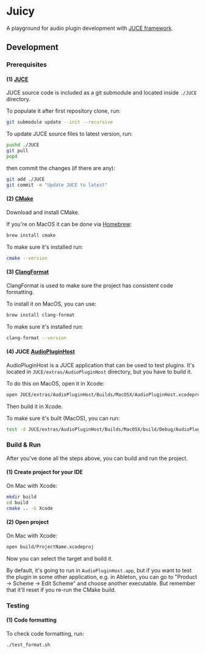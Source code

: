 # Juicy

A playground for audio plugin development with [JUCE framework](https://juce.com/).

## Development

### Prerequisites

#### (1) [JUCE](https://github.com/juce-framework/JUCE/)

JUCE source code is included as a git submodule and located inside `./JUCE` directory.

To populate it after first repository clone, run:

```sh
git submodule update --init --recursive
```

To update JUCE source files to latest version, run:

```sh
pushd ./JUCE
git pull
popd
```

then commit the changes (if there are any):

```sh
git add ./JUCE
git commit -m "Update JUCE to latest"
```

#### (2) [CMake](https://cmake.org/download/)

Download and install CMake.

If you're on MacOS it can be done via [Homebrew](https://brew.sh/):

```sh
brew install cmake
```

To make sure it's installed run:

```sh
cmake --version
```

#### (3) [ClangFormat](https://clang.llvm.org/docs/ClangFormat.html)

ClangFormat is used to make sure the project has consistent code formatting.

To install it on MacOS, you can use:

```sh
brew install clang-format
```

To make sure it's installed run:

```sh
clang-format --version
```

#### (4) JUCE [AudioPluginHost](https://github.com/juce-framework/JUCE/tree/master/extras/AudioPluginHost)

AudioPluginHost is a JUCE application that can be used to test plugins.
It's located in `JUCE/extras/AudioPluginHost` directory, but you have to build it.

To do this on MacOS, open it in Xcode:

```sh
open JUCE/extras/AudioPluginHost/Builds/MacOSX/AudioPluginHost.xcodeproj
```

Then build it in Xcode.

To make sure it's built (MacOS), you can run:

```sh
test -d JUCE/extras/AudioPluginHost/Builds/MacOSX/build/Debug/AudioPluginHost.app && echo "+"
```

### Build & Run

After you've done all the steps above, you can build and run the project.

#### (1) Create project for your IDE

On Mac with Xcode:

```sh
mkdir build
cd build
cmake .. -G Xcode
```

#### (2) Open project

On Mac with Xcode:

```sh
open build/ProjectName.xcodeproj
```

Now you can select the target and build it. 

By default, it's going to run in `AudioPluginHost.app`, but if you want to test the plugin in some other application, e.g. in Ableton, you can go to "Product -> Scheme -> Edit Scheme" and choose another executable. But remember that it'll reset if you re-run the CMake build.

### Testing

#### (1) Code formatting

To check code formatting, run:

```sh
./test_format.sh
```
